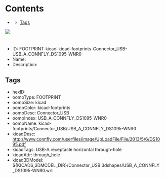 



Contents
========

* [](#)
	* [Tags](#tags)
  
![][im]
# 

- ID: FOOTPRINT-kicad-kicad-footprints-Connector_USB-USB_A_CONNFLY_DS1095-WNR0
- Name: 
- Description: 

## Tags

- hexID: 
- oompType: FOOTPRINT
- oompSize: kicad
- oompColor: kicad-footprints
- oompDesc: Connector_USB
- oompIndex: USB_A_CONNFLY_DS1095-WNR0
- oompName: kicad-footprints/Connector_USB/USB_A_CONNFLY_DS1095-WNR0
- kicadDesc: http://www.connfly.com/userfiles/image/UpLoadFile/File/2013/5/6/DS1095.pdf
- kicadTags: USB-A receptacle horizontal through-hole
- kicadAttr: through_hole
- kicad3DModel: ${KICAD6_3DMODEL_DIR}/Connector_USB.3dshapes/USB_A_CONNFLY_DS1095-WNR0.wrl



[im]: image.png
